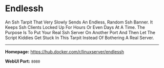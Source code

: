 # Endlessh

An Ssh Tarpit That Very Slowly Sends An Endless, Random Ssh Banner. It Keeps Ssh Clients Locked Up For Hours Or Even Days At A Time. The Purpose Is To Put Your Real Ssh Server On Another Port And Then Let The Script Kiddies Get Stuck In This Tarpit Instead Of Bothering A Real Server.

---

**Homepage:** https://hub.docker.com/r/linuxserver/endlessh

**WebUI Port:** `8080`